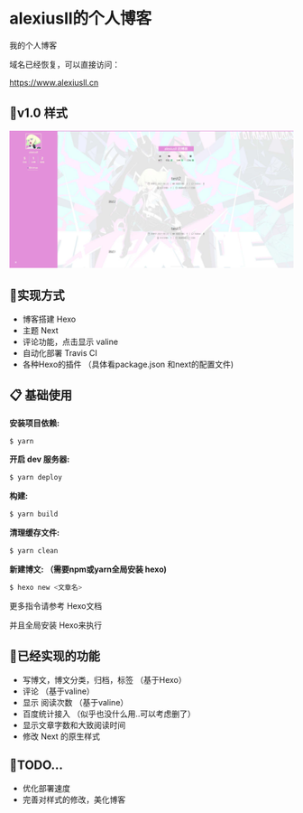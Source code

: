 <!--
 * @Author: linkenzone
 * @Date: 2021-06-21 14:10:30
 * @Descripttion: Do not edit
-->

# alexiusll的个人博客

我的个人博客

域名已经恢复，可以直接访问：

https://www.alexiusll.cn

## 💙v1.0 样式

![1.0样式](https://github.com/alexiusll/alexiusll.github.io/blob/main/GitImages/100.png?raw=true)

## 🎈实现方式

- 博客搭建 Hexo
- 主题 Next
- 评论功能，点击显示 valine
- 自动化部署 Travis CI
- 各种Hexo的插件 （具体看package.json 和next的配置文件)

## 📋 基础使用

**安装项目依赖:**

```bash
$ yarn
```

**开启 dev 服务器:**

```bash
$ yarn deploy
```

**构建:**

```bash
$ yarn build
```

**清理缓存文件:**

```bash
$ yarn clean
```

**新建博文: （需要npm或yarn全局安装 hexo)**

```bash
$ hexo new <文章名>
```

更多指令请参考 Hexo文档

并且全局安装 Hexo来执行

## 📗已经实现的功能

- 写博文，博文分类，归档，标签 （基于Hexo）
- 评论 （基于valine）
- 显示 阅读次数 （基于valine）
- 百度统计接入 （似乎也没什么用..可以考虑删了）
- 显示文章字数和大致阅读时间
- 修改 Next 的原生样式

## 🔵TODO...

- 优化部署速度
- 完善对样式的修改，美化博客
